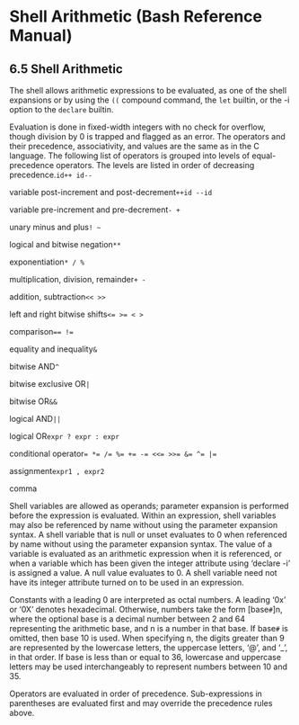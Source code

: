 # Shell Arithmetic \(Bash Reference Manual\)

## 6.5 Shell Arithmetic

The shell allows arithmetic expressions to be evaluated, as one of the shell expansions or by using the `((` compound command, the `let` builtin, or the -i option to the `declare` builtin.

Evaluation is done in fixed-width integers with no check for overflow, though division by 0 is trapped and flagged as an error. The operators and their precedence, associativity, and values are the same as in the C language. The following list of operators is grouped into levels of equal-precedence operators. The levels are listed in order of decreasing precedence.`id++ id--`

variable post-increment and post-decrement`++id --id`

variable pre-increment and pre-decrement`- +`

unary minus and plus`! ~`

logical and bitwise negation`**`

exponentiation`* / %`

multiplication, division, remainder`+ -`

addition, subtraction`<< >>`

left and right bitwise shifts`<= >= < >`

comparison`== !=`

equality and inequality`&`

bitwise AND`^`

bitwise exclusive OR`|`

bitwise OR`&&`

logical AND`||`

logical OR`expr ? expr : expr`

conditional operator`= *= /= %= += -= <<= >>= &= ^= |=`

assignment`expr1 , expr2`

comma

Shell variables are allowed as operands; parameter expansion is performed before the expression is evaluated. Within an expression, shell variables may also be referenced by name without using the parameter expansion syntax. A shell variable that is null or unset evaluates to 0 when referenced by name without using the parameter expansion syntax. The value of a variable is evaluated as an arithmetic expression when it is referenced, or when a variable which has been given the integer attribute using ‘declare -i’ is assigned a value. A null value evaluates to 0. A shell variable need not have its integer attribute turned on to be used in an expression.

Constants with a leading 0 are interpreted as octal numbers. A leading ‘0x’ or ‘0X’ denotes hexadecimal. Otherwise, numbers take the form \[base`#`\]n, where the optional base is a decimal number between 2 and 64 representing the arithmetic base, and n is a number in that base. If base`#` is omitted, then base 10 is used. When specifying n, the digits greater than 9 are represented by the lowercase letters, the uppercase letters, ‘@’, and ‘\_’, in that order. If base is less than or equal to 36, lowercase and uppercase letters may be used interchangeably to represent numbers between 10 and 35.

Operators are evaluated in order of precedence. Sub-expressions in parentheses are evaluated first and may override the precedence rules above.

